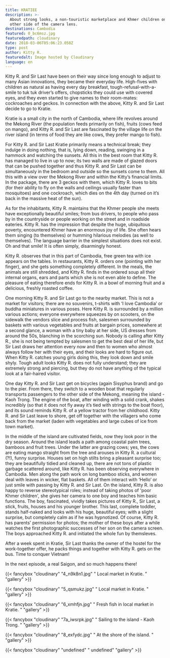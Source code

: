 ```yaml
---
title: KRATIEE
description: >-
  About strong looks, a non-touristic marketplace and Khmer children on the
  other side of the camera lens.
destinations: Cambodia
featured: 0_bc6msz.jpg
featuredpath: cloudinary
date: 2018-03-06T05:06:23.058Z
type: post
author: Kitty R.
featuredalt: Image hosted by Cloudinary
language: en
---
```

Kitty R. and Sir Last have been on their way since long enough to adjust to many Asian innovations, they became their everyday life. High-fives with children as natural as having every day breakfast, tough-refusal-with-a-smile to tuk tuk driver’s offers, chopsticks they could use with covered eyes, and they even started to give names to their room-mates: cockroaches and geckos. In connection with the above, Kitty R. and Sir Last decide to go to Kratie.

Kratie is a small city in the north of Cambodia, where life revolves around the Mekong River (the population feeds primarily on fish), fruits (cows feed on mango), and Kitty R. and Sir Last are fascinated by the village life on the river island (in terms of food they are like cows, they prefer mango to fish).

For Kitty R. and Sir Last Kratie primarily means a technical break; they indulge in doing nothing, that is, lying down, reading, swinging in a hammock and watching the sunsets. All this in the best room that Kitty R. has managed to live in up to now; its two walls are made of glazed doors that can be pushed together and thus Kitty R. and Sir Last can be simultaneously in the bedroom and outside so the sunsets come to them. All this with a view over the Mekong River and within the Kitty’s financial limits. In the package, there are 3 geckos with them, which Kitty R. loves to bits (for their ability to fly on the walls and ceilings usually faster than mosquitoes) and one cockroach, which dies on the 4th day (turned on it’s back in the massive heat of the sun).

As for the inhabitants, Kitty R. maintains that the Khmer people she meets have exceptionally beautiful smiles; from bus drivers, to people who pass by in the countryside or people working on the street and in roadside eateries. Kitty R. has the impression that despite the huge, ubiquitous poverty, encountered Khmer have an enormous joy of life. She often hears them singing (to themselves) or humming hilarious melodies (as well to themselves). The language barrier in the simplest situations does not exist. Oh and that smile! It is often simply, disarmingly honest. 

Kitty R. observes that in this part of Cambodia, free green tea with ice appears on the tables. In restaurants, Kitty R. orders one (pointing with her finger), and she gets something completely different. In the meals, the animals are still shredded, and Kitty R. finds in the ordered soup all their internal organs, ears and parts which she is not even able to define. The pleasure of eating therefore ends for Kitty R. in a bowl of morning fruit and a delicious, freshly roasted coffee.

One morning Kitty R. and Sir Last go to the nearby market. This is not a market for visitors; there are no souvenirs, t-shirts with ‘I love Cambodia’ or buddha miniatures in various poses. Here Kitty R. is surrounded by a million various actions; everyone everywhere squeezes by on scooters, on the sidewalk the vendors slice and process fish, salesmen surrounded by baskets with various vegetables and fruits at bargain prices, somewhere at a second glance, a woman with a tiny baby at her side, US dresses from around the 50s, blanching in the scorching sun. Nobody is calling after Kitty R., she is not being tempted by salesmen to get the best deal of her life, but Sir Last draws her attention every now and then to women who almost always follow her with their eyes, and their looks are hard to figure out. When Kitty R. catches young girls doing this, they look down and smile shyly. Tough adult looks Kitty R. does not fully understand; they are extremely strong and piercing, but they do not have anything of the typical look at a fair-haired visitor.

One day Kitty R. and Sir Last get on bicycles (again Sisyphus brand) and go to the pier. From there, they switch to a wooden boat that regularly transports passengers to the other side of the Mekong, meaning the island - Kaoh Trong. The engine of the boat, after winding with a solid crank, shakes incredibly (so that it does not fly away it’s tied with strings to the boat floor), and its sound reminds Kitty R. of a yellow tractor from her childhood. Kitty R. and Sir Last leave to shore, get off together with the villagers who come back from the market (laden with vegetables and large cubes of ice from town market).

In the middle of the island are cultivated fields, now they look poor in the dry season. Around the island leads a path among coastal palm trees, bamboos and fruit trees. Under the latter are grazing cows; yes, the cows are eating mango straight from the tree and arouses in Kitty R. a cultural (?!), funny surprise. Houses set on high stilts bring a pleasant surprise too; they are beautifully tidied and cleaned up, there are not tons of plastic garbage scattered around, like Kitty R. has been observing everywhere in Cambodia. Men along the path work on long bamboo sticks, and women deal with leaves in wicker, flat baskets. All of them interact with ‘Hello’ or just smile with passing by Kitty R. and Sir Last. On the island, Kitty R. is also happy to reverse stereotypical roles; instead of taking photos of 'poor Khmer children', she gives her camera to one boy and teaches him basic functions. The boy, fascinated, vividly takes pictures of Kitty R., Sir Last, a stick, fruits, houses and his younger brother. This last, complete toddler, stands half-naked and looks with his huge, beautiful eyes; with a slight surprise, but completely calm as if he was hypnotized. Of course, Kitty R. has parents' permission for photos; the mother of these boys after a while watches the first photographic successes of her son on the camera screen. The boys approached Kitty R. and initiated the whole fun by themsleves.

After a week spent in Kratie, Sir Last thanks the owner of the hostel for the work-together offer, he packs things and together with Kitty R. gets on the bus. Time to conquer Vietnam!

In the next episode, a real Saigon, and so much happens there!

{{< fancybox "cloudinary" "4_n9k8n1.jpg" "  Local market in Kratie. " "gallery" >}}

{{< fancybox "cloudinary" "5_qsmukz.jpg" "  Local market in Kratie. " "gallery" >}}

{{< fancybox "cloudinary" "6_xmhfjn.jpg" "  Fresh fish in local market in Kratie. " "gallery" >}}

{{< fancybox "cloudinary" "7a_iwsrpk.jpg" " Sailing to the island - Kaoh Trong. " "gallery" >}}

{{< fancybox "cloudinary" "8_exfydc.jpg" " At the shore of the island. " "gallery" >}}

{{< fancybox "cloudinary" "undefined" " undefined" "gallery" >}}
